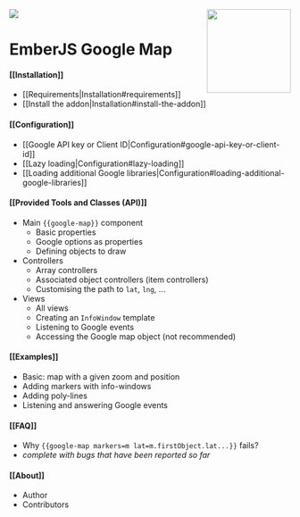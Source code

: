 <img src="https://nodei.co/npm/ember-google-map.png?downloadRank=true&stars=true">
<img src="https://raw.githubusercontent.com/huafu/ember-google-map/master/icon.png" align="right" width="150" height="150">


EmberJS Google Map
==================

#### [[Installation]]
* [[Requirements|Installation#requirements]]
* [[Install the addon|Installation#install-the-addon]]

#### [[Configuration]]
* [[Google API key or Client ID|Configuration#google-api-key-or-client-id]]
* [[Lazy loading|Configuration#lazy-loading]]
* [[Loading additional Google libraries|Configuration#loading-additional-google-libraries]]

#### [[Provided Tools and Classes (API)]]
* Main `{{google-map}}` component
    - Basic properties
    - Google options as properties
    - Defining objects to draw
* Controllers
    - Array controllers
    - Associated object controllers (item controllers)
    - Customising the path to `lat`, `lng`, ...
* Views
    - All views
    - Creating an `InfoWindow` template
    - Listening to Google events
    - Accessing the Google map object (not recommended)

#### [[Examples]]
* Basic: map with a given zoom and position
* Adding markers with info-windows
* Adding poly-lines
* Listening and answering Google events

#### [[FAQ]]
* Why `{{google-map markers=m lat=m.firstObject.lat...}}` fails?
* _complete with bugs that have been reported so far_

#### [[About]]
* Author
* Contributors